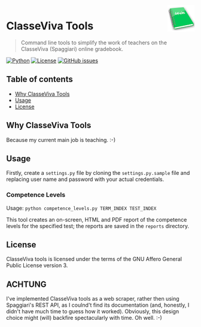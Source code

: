 <a href="https://www.bernardi.cloud/">
    <img src=".readme-files/classeviva-tools-logo-72.png" alt="ClasseViva Tools logo" title="ClasseViva Tools" align="right" height="72" />
</a>

# ClasseViva Tools
> Command line tools to simplify the work of teachers on the ClasseViva (Spaggiari) online gradebook.

[![Python](https://img.shields.io/badge/python-v3.7+-blue.svg)](https://www.python.org)
[![License](https://img.shields.io/github/license/pbswnegineering/classeviva-tools.svg)](https://opensource.org/licenses/AGPL-3.0)
[![GitHub issues](https://img.shields.io/github/issues/pbswnegineering/classeviva-tools.svg)](https://github.com/pbswnegineering/classeviva-tools/issues)

## Table of contents

- [Why ClasseViva Tools](#why-classeviva-tools)
- [Usage](#usage)
- [License](#license)

## Why ClasseViva Tools

Because my current main job is teaching. :-)

## Usage

Firstly, create a `settings.py` file by cloning the `settings.py.sample` file and replacing user name and password with your actual credentials.

### Competence Levels

Usage: `python competence_levels.py TERM_INDEX TEST_INDEX`

This tool creates an on-screen, HTML and PDF report of the competence levels for the specified test; the reports are saved in the `reports` directory.

## License

ClasseViva tools is licensed under the terms of the GNU Affero General Public License version 3.

## ACHTUNG

I've implemented ClasseViva tools as a web scraper, rather then using Spaggiari's REST API, as I coulnd't find its documentation (and, honestly, I didn't have much time to guess how it worked). Obviously, this design choice might (will) backfire spectacularly with time. Oh well. :-)
